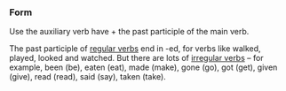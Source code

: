 ### **Form**

Use the auxiliary verb have + the past participle of the main verb.

The past participle of [regular verbs](https://www.linguasorb.com/english/verbs/regular-verbs/) end in -ed, for verbs like walked, played, looked and watched. But there are lots of [irregular verbs](https://www.esl-lounge.com/reference/grammar-reference-most-common-irregular-verb-list.php) – for example, been (be), eaten (eat), made (make), gone (go), got (get), given (give), read (read), said (say), taken (take).